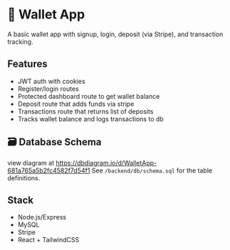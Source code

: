# 💸 Wallet App

A basic wallet app with signup, login, deposit (via Stripe), and transaction tracking.

## Features

- JWT auth with cookies
- Register/login routes
- Protected dashboard route to get wallet balance
- Deposit route that adds funds via stripe
- Transactions route that returns list of deposits
- Tracks wallet balance and logs transactions to db

## 🗃 Database Schema

view diagram at https://dbdiagram.io/d/WalletApp-681a765a5b2fc4582f7d54f1
See `/backend/db/schema.sql` for the table definitions.

## Stack

- Node.js/Express
- MySQL
- Stripe
- React + TailwindCSS
